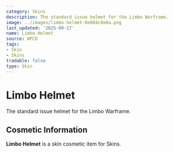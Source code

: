 ```yaml
---
category: Skins
description: The standard issue helmet for the Limbo Warframe.
image: ../images/limbo-helmet-0e084c0e8a.png
last_updated: '2025-09-17'
name: Limbo Helmet
source: WFCD
tags:
- Skin
- Skins
tradable: false
type: Skin
---
```


# Limbo Helmet

The standard issue helmet for the Limbo Warframe.

## Cosmetic Information

**Limbo Helmet** is a skin cosmetic item for Skins.

